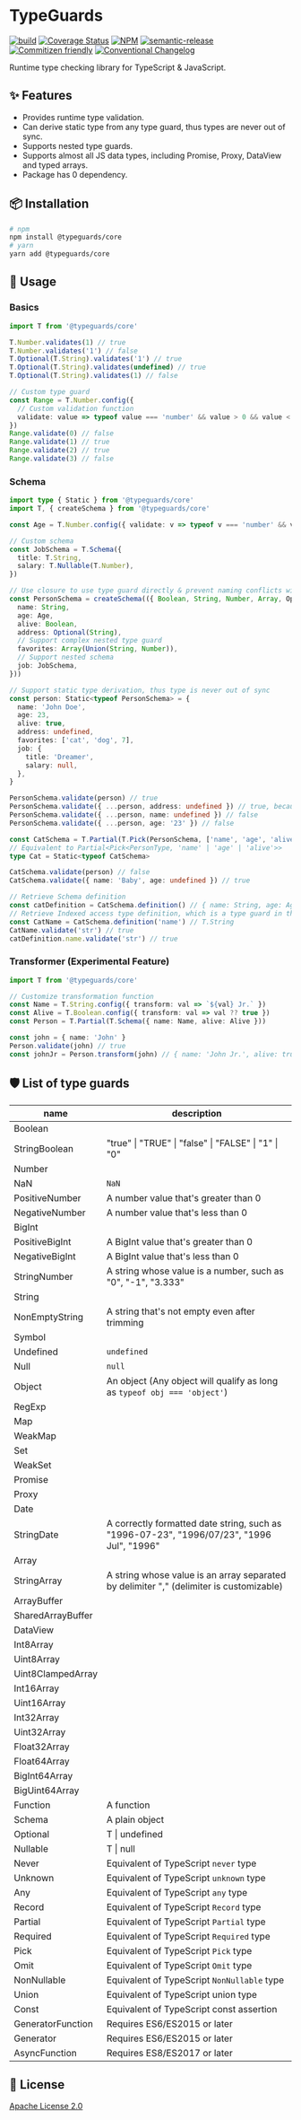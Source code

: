 # TypeGuards

[![build](https://github.com/Lchemist/TypeGuards/workflows/build/badge.svg)](https://github.com/Lchemist/TypeGuards/actions?query=workflow%3Abuild)
[![Coverage Status](https://img.shields.io/codecov/c/github/Lchemist/TypeGuards/main.svg)](https://codecov.io/gh/Lchemist/TypeGuards/branch/main)
[![NPM](https://img.shields.io/npm/v/@typeguards/core.svg)](https://www.npmjs.com/package/@typeguards/core)
[![semantic-release](https://img.shields.io/badge/%20%20%F0%9F%93%A6%F0%9F%9A%80-semantic--release-e10079.svg)](https://github.com/semantic-release/semantic-release)
[![Commitizen friendly](https://img.shields.io/badge/commitizen-friendly-brightgreen.svg)](https://commitizen.github.io/cz-cli/)
[![Conventional Changelog](https://img.shields.io/badge/changelog-conventional-brightgreen.svg)](https://conventional-changelog.github.io)

Runtime type checking library for TypeScript & JavaScript.

## ✨ Features

* Provides runtime type validation.
* Can derive static type from any type guard, thus types are never out of sync.
* Supports nested type guards.
* Supports almost all JS data types, including Promise, Proxy, DataView and typed arrays.
* Package has 0 dependency.

## 📦 Installation

```bash
# npm
npm install @typeguards/core
# yarn
yarn add @typeguards/core
```

## 🔨 Usage

### Basics
```ts
import T from '@typeguards/core'

T.Number.validates(1) // true
T.Number.validates('1') // false
T.Optional(T.String).validates('1') // true
T.Optional(T.String).validates(undefined) // true
T.Optional(T.String).validates(1) // false

// Custom type guard
const Range = T.Number.config({
  // Custom validation function
  validate: value => typeof value === 'number' && value > 0 && value < 3,
})
Range.validate(0) // false
Range.validate(1) // true
Range.validate(2) // true
Range.validate(3) // false
```

### Schema
```ts
import type { Static } from '@typeguards/core'
import T, { createSchema } from '@typeguards/core'

const Age = T.Number.config({ validate: v => typeof v === 'number' && v >= 0 })

// Custom schema
const JobSchema = T.Schema({
  title: T.String,
  salary: T.Nullable(T.Number),
})

// Use closure to use type guard directly & prevent naming conflicts with JS built-in objects
const PersonSchema = createSchema(({ Boolean, String, Number, Array, Optional, Union }) => ({
  name: String,
  age: Age,
  alive: Boolean,
  address: Optional(String),
  // Support complex nested type guard
  favorites: Array(Union(String, Number)),
  // Support nested schema
  job: JobSchema,
}))

// Support static type derivation, thus type is never out of sync
const person: Static<typeof PersonSchema> = {
  name: 'John Doe',
  age: 23,
  alive: true,
  address: undefined,
  favorites: ['cat', 'dog', 7],
  job: {
    title: 'Dreamer',
    salary: null,
  },
}

PersonSchema.validate(person) // true
PersonSchema.validate({ ...person, address: undefined }) // true, because address is optional
PersonSchema.validate({ ...person, name: undefined }) // false
PersonSchema.validate({ ...person, age: '23' }) // false

const CatSchema = T.Partial(T.Pick(PersonSchema, ['name', 'age', 'alive']))
// Equivalent to Partial<Pick<PersonType, 'name' | 'age' | 'alive'>>
type Cat = Static<typeof CatSchema>

CatSchema.validate(person) // false
CatSchema.validate({ name: 'Baby', age: undefined }) // true

// Retrieve Schema definition
const catDefinition = CatSchema.definition() // { name: String, age: Age, alive: Boolean }
// Retrieve Indexed access type definition, which is a type guard in this case
const CatName = CatSchema.definition('name') // T.String
CatName.validate('str') // true
catDefinition.name.validate('str') // true
```

### Transformer (Experimental Feature)
```ts
import T from '@typeguards/core'

// Customize transformation function
const Name = T.String.config({ transform: val => `${val} Jr.` })
const Alive = T.Boolean.config({ transform: val => val ?? true })
const Person = T.Partial(T.Schema({ name: Name, alive: Alive }))

const john = { name: 'John' }
Person.validate(john) // true
const johnJr = Person.transform(john) // { name: 'John Jr.', alive: true }
```

## 🛡️ List of type guards

| name              | description                                                                                            
|-------------------|--------------------------------------------------------------------------------------------------------
| Boolean           | 
| StringBoolean     | "true" \| "TRUE" \| "false" \| "FALSE" \| "1" \| "0"
| Number            |
| NaN               | `NaN`
| PositiveNumber    | A number value that's greater than 0
| NegativeNumber    | A number value that's less than 0
| BigInt            |
| PositiveBigInt    | A BigInt value that's greater than 0
| NegativeBigInt    | A BigInt value that's less than 0
| StringNumber      | A string whose value is a number, such as "0", "-1", "3.333"
| String            |
| NonEmptyString    | A string that's not empty even after trimming
| Symbol            | 
| Undefined         | `undefined`
| Null              | `null`
| Object            | An object (Any object will qualify as long as `typeof obj === 'object'`)
| RegExp            | 
| Map               |
| WeakMap           |
| Set               |
| WeakSet           |
| Promise           |
| Proxy             |
| Date              |
| StringDate        | A correctly formatted date string, such as "1996-07-23", "1996/07/23", "1996 Jul", "1996" 
| Array             | 
| StringArray       | A string whose value is an array separated by delimiter "," (delimiter is customizable)
| ArrayBuffer       |
| SharedArrayBuffer |
| DataView          |
| Int8Array         |
| Uint8Array        |
| Uint8ClampedArray |
| Int16Array        |
| Uint16Array       |
| Int32Array        |
| Uint32Array       |
| Float32Array      |
| Float64Array      |
| BigInt64Array     |
| BigUint64Array    | 
| Function          | A function
| Schema            | A plain object
| Optional          | T \| undefined
| Nullable          | T \| null
| Never             | Equivalent of TypeScript `never` type
| Unknown           | Equivalent of TypeScript `unknown` type
| Any               | Equivalent of TypeScript `any` type
| Record            | Equivalent of TypeScript `Record` type
| Partial           | Equivalent of TypeScript `Partial` type
| Required          | Equivalent of TypeScript `Required` type
| Pick              | Equivalent of TypeScript `Pick` type
| Omit              | Equivalent of TypeScript `Omit` type
| NonNullable       | Equivalent of TypeScript `NonNullable` type
| Union             | Equivalent of TypeScript union type
| Const             | Equivalent of TypeScript const assertion
| GeneratorFunction | Requires ES6/ES2015 or later
| Generator         | Requires ES6/ES2015 or later
| AsyncFunction     | Requires ES8/ES2017 or later

## 📜 License

[Apache License 2.0](/LICENSE)